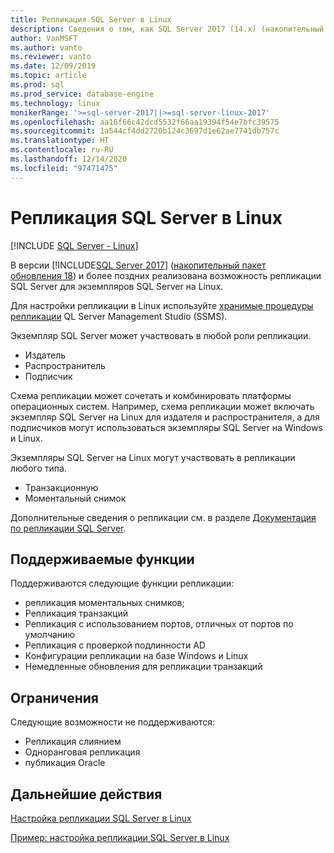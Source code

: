 ```yaml
---
title: Репликация SQL Server в Linux
description: Сведения о том, как SQL Server 2017 (14.x) (накопительный пакет обновления 18) и более поздних версий поддерживают репликацию SQL Server для экземпляров SQL Server на Linux.
author: VanMSFT
ms.author: vanto
ms.reviewer: vanto
ms.date: 12/09/2019
ms.topic: article
ms.prod: sql
ms.prod_service: database-engine
ms.technology: linux
monikerRange: '>=sql-server-2017||>=sql-server-linux-2017'
ms.openlocfilehash: aa16f66c42dcd5532f66aa19394f54e7bfc39575
ms.sourcegitcommit: 1a544cf4dd2720b124c3697d1e62ae7741db757c
ms.translationtype: HT
ms.contentlocale: ru-RU
ms.lasthandoff: 12/14/2020
ms.locfileid: "97471475"
---
```

# <a name="sql-server-replication-on-linux"></a>Репликация SQL Server в Linux

[!INCLUDE [SQL Server - Linux](../includes/applies-to-version/sql-linux.md)]

В версии [!INCLUDE[SQL Server 2017](../includes/sssqlv14-md.md)] ([накопительный пакет обновления 18](https://support.microsoft.com/help/4527377)) и более поздних реализована возможность репликации SQL Server для экземпляров SQL Server на Linux.

Для настройки репликации в Linux используйте [хранимые процедуры репликации](../relational-databases/system-stored-procedures/replication-stored-procedures-transact-sql.md) QL Server Management Studio (SSMS).

Экземпляр SQL Server может участвовать в любой роли репликации.

* Издатель
* Распространитель
* Подписчик

Схема репликации может сочетать и комбинировать платформы операционных систем. Например, схема репликации может включать экземпляр SQL Server на Linux для издателя и распространителя, а для подписчиков могут использоваться экземпляры SQL Server на Windows и Linux.

Экземпляры SQL Server на Linux могут участвовать в репликации любого типа.

* Транзакционную
* Моментальный снимок

Дополнительные сведения о репликации см. в разделе [Документация по репликации SQL Server](../relational-databases/replication/sql-server-replication.md).

## <a name="supported-features"></a>Поддерживаемые функции

Поддерживаются следующие функции репликации:

* репликация моментальных снимков;
* Репликация транзакций
* Репликация с использованием портов, отличных от портов по умолчанию <!--Add link to explanation-->
* Репликация с проверкой подлинности AD
* Конфигурации репликации на базе Windows и Linux
* Немедленные обновления для репликации транзакций

## <a name="limitations"></a>Ограничения

Следующие возможности не поддерживаются:

* Репликация слиянием
* Одноранговая репликация
* публикация Oracle

## <a name="next-steps"></a>Дальнейшие действия

[Настройка репликации SQL Server в Linux](sql-server-linux-replication-tutorial-tsql.md)

[Пример: настройка репликации SQL Server в Linux](sql-server-linux-replication-configure.md)
